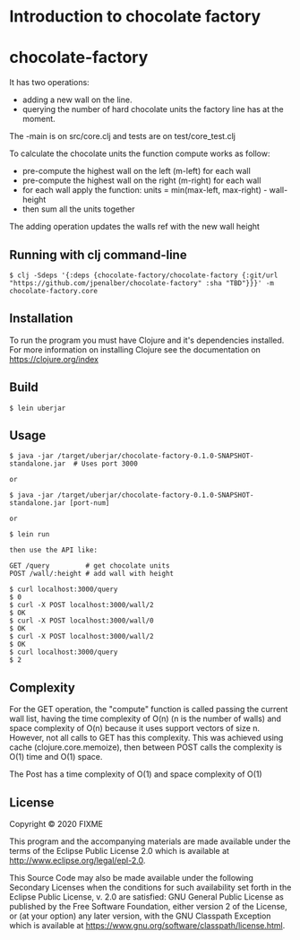 # Introduction to chocolate factory

# chocolate-factory

It has two operations:

- adding a new wall on the line.
- querying the number of hard chocolate units the factory line has at the moment.

The -main is on src/core.clj and tests are on test/core_test.clj

To calculate the chocolate units the function compute works as follow:

- pre-compute the highest wall on the left (m-left) for each wall
- pre-compute the highest wall on the right (m-right) for each wall
- for each wall apply the function: units = min(max-left, max-right) - wall-height
- then sum all the units together

The adding operation updates the walls ref with the new wall height


## Running with clj command-line

```
$ clj -Sdeps '{:deps {chocolate-factory/chocolate-factory {:git/url "https://github.com/jpenalber/chocolate-factory" :sha "TBD"}}}' -m chocolate-factory.core
```

## Installation

To run the program you must have Clojure and it's dependencies installed. 
For more information on installing Clojure see the documentation on 
https://clojure.org/index

## Build

    $ lein uberjar

## Usage

    $ java -jar /target/uberjar/chocolate-factory-0.1.0-SNAPSHOT-standalone.jar  # Uses port 3000

    or

    $ java -jar /target/uberjar/chocolate-factory-0.1.0-SNAPSHOT-standalone.jar [port-num]

    or

    $ lein run

    then use the API like:

    GET /query         # get chocolate units
    POST /wall/:height # add wall with height

    $ curl localhost:3000/query 
    $ 0
    $ curl -X POST localhost:3000/wall/2
    $ OK
    $ curl -X POST localhost:3000/wall/0
    $ OK
    $ curl -X POST localhost:3000/wall/2
    $ OK
    $ curl localhost:3000/query 
    $ 2
    
## Complexity

For the GET operation, the "compute" function is called passing the current wall list, having the time complexity of O(n) (n is the number of walls) and space complexity of O(n) because it uses support vectors of size n. However, not all calls to GET has this complexity. This was achieved using cache (clojure.core.memoize), then between POST calls the complexity is O(1) time and O(1) space.

The Post has a time complexity of O(1) and space complexity of O(1)

## License

Copyright © 2020 FIXME

This program and the accompanying materials are made available under the
terms of the Eclipse Public License 2.0 which is available at
http://www.eclipse.org/legal/epl-2.0.

This Source Code may also be made available under the following Secondary
Licenses when the conditions for such availability set forth in the Eclipse
Public License, v. 2.0 are satisfied: GNU General Public License as published by
the Free Software Foundation, either version 2 of the License, or (at your
option) any later version, with the GNU Classpath Exception which is available
at https://www.gnu.org/software/classpath/license.html.
